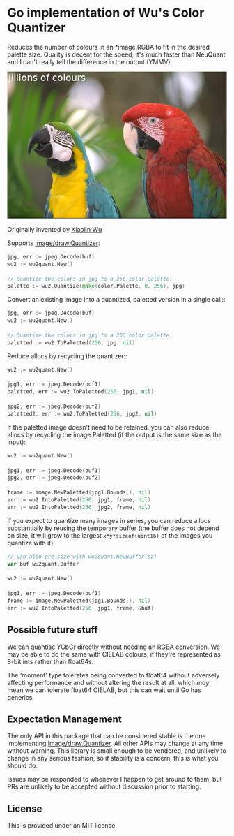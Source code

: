 Go implementation of Wu's Color Quantizer
=========================================

Reduces the number of colours in an *image.RGBA to fit in the desired palette
size. Quality is decent for the speed; it's much faster than NeuQuant and I
can't really tell the difference in the output (YMMV).

![](https://github.com/shabbyrobe/wu2quant/blob/main/demo/kodimg23.apng?raw=true)

Originally invented by [Xiaolin Wu](https://www.ece.mcmaster.ca/~xwu/)

Supports [image/draw.Quantizer](https://golang.org/pkg/image/draw/#Quantizer):

```go
jpg, err := jpeg.Decode(buf)
wu2 := wu2quant.New()

// Quantize the colors in jpg to a 256 color palette:
palette := wu2.Quantize(make(color.Palette, 0, 256), jpg)
```

Convert an existing image into a quantized, paletted version in a single call::

```go
jpg, err := jpeg.Decode(buf)
wu2 := wu2quant.New()

// Quantize the colors in jpg to a 256 color palette:
paletted := wu2.ToPaletted(256, jpg, nil)
```

Reduce allocs by recycling the quantizer::

```go
wu2 := wu2quant.New()

jpg1, err := jpeg.Decode(buf1)
paletted, err := wu2.ToPaletted(256, jpg1, nil)

jpg2, err := jpeg.Decode(buf2)
paletted2, err := wu2.ToPaletted(256, jpg2, nil)
```

If the paletted image doesn't need to be retained, you can also reduce allocs
by recycling the image.Paletted (if the output is the same size as the input):

```go
wu2 := wu2quant.New()

jpg1, err := jpeg.Decode(buf1)
jpg2, err := jpeg.Decode(buf2)

frame := image.NewPaletted(jpg1.Bounds(), nil)
err := wu2.IntoPaletted(256, jpg1, frame, nil)
err := wu2.IntoPaletted(256, jpg2, frame, nil)
```

If you expect to quantize many images in series, you can reduce allocs substantially
by reusing the temporary buffer (the buffer does not depend on size, it will grow
to the largest `x*y*sizeof(uint16)` of the images you quantize with it):

```go
// Can also pre-size with wu2quant.NewBuffer(sz)
var buf wu2quant.Buffer

wu2 := wu2quant.New()

jpg1, err := jpeg.Decode(buf1)
frame := image.NewPaletted(jpg1.Bounds(), nil)
err := wu2.IntoPaletted(256, jpg1, frame, &buf)
```


## Possible future stuff

We can quantise YCbCr directly without needing an RGBA conversion. We may
be able to do the same with CIELAB colours, if they're represented as 8-bit
ints rather than float64s.

The 'moment' type tolerates being converted to float64 without adversely
affecting performance and without altering the result at all, which _may_
mean we can tolerate float64 CIELAB, but this can wait until Go has generics.


## Expectation Management

The only API in this package that can be considered stable is the one implementing
[image/draw.Quantizer](https://golang.org/pkg/image/draw/#Quantizer). All other APIs
may change at any time without warning. This library is small enough to be
vendored, and unlikely to change in any serious fashion, so if stability is a
concern, this is what you should do.

Issues may be responded to whenever I happen to get around to them, but PRs are
unlikely to be accepted without discussion prior to starting.


## License

This is provided under an MIT license.

